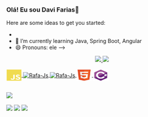 ### Olá! Eu sou Davi Farias👋



Here are some ideas to get you started:

- 
- 🌱 I’m currently learning Java, Spring Boot, Angular
- 😄 Pronouns: ele
-->

<div align="center">
  <a href="https://github.com/DaviFarias7">
  <img height="180em" src="https://github-readme-stats.vercel.app/api?username=DaviFarias7&show_icons=true&theme=dark&include_all_commits=true&count_private=true"/>
  <img height="180em" src="https://github-readme-stats.vercel.app/api/top-langs/?username=DaviFarias7&layout=compact&langs_count=7&theme=dark"/>
</div>
  
  <div style="display: inline_block"><br>
  <img align="center" alt="Rafa-Js" height="30" width="40" src="https://raw.githubusercontent.com/devicons/devicon/master/icons/javascript/javascript-plain.svg">
  <img align="center" alt="Rafa-Js" height="30" width="40" src=https://img.shields.io/badge/Java-ED8B00?style=for-the-badge&logo=java&logoColor=white> 
    <img align="center" alt="Rafa-Js" height="30" width="40" src=https://img.shields.io/badge/SQLite-07405E?style=for-the-badge&logo=sqlite&logoColor=white>
  <img align="center" alt="Rafa-HTML" height="30" width="40" src="https://raw.githubusercontent.com/devicons/devicon/master/icons/html5/html5-original.svg">

 
  <img align="center" alt="Rafa-Csharp" height="30" width="40" src="https://raw.githubusercontent.com/devicons/devicon/master/icons/csharp/csharp-original.svg">
  
</div>
  
  ##
 
<div> 

  <a href="https://www.instagram.com/davi.farias.16" target="_blank"><img src="https://img.shields.io/badge/-Instagram-%23E4405F?style=for-the-badge&logo=instagram&logoColor=white" target="_blank"></a>
 	
 <a href="https://discord.gg/pDbY76q8Qf" target="_blank"><img src="https://img.shields.io/badge/Discord-7289DA?style=for-the-badge&logo=discord&logoColor=white" target="_blank"></a> 
  <a href = "mailto:davic.farias7@gmail.com"><img src="https://img.shields.io/badge/-Gmail-%23333?style=for-the-badge&logo=gmail&logoColor=white" target="_blank"></a>
  <a href="https://www.linkedin.com/in/davi-farias-14560321b" target="_blank"><img src="https://img.shields.io/badge/-LinkedIn-%230077B5?style=for-the-badge&logo=linkedin&logoColor=white" target="_blank"></a> 
 
  
 
</div>
